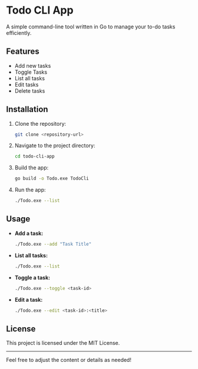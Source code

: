 # Todo CLI App

A simple command-line tool written in Go to manage your to-do tasks efficiently.

## Features

- Add new tasks
- Toggle Tasks
- List all tasks
- Edit tasks
- Delete tasks

## Installation

1. Clone the repository:

   ```bash
   git clone <repository-url>
   ```

2. Navigate to the project directory:

   ```bash
   cd todo-cli-app
   ```

3. Build the app:

   ```bash
   go build -o Todo.exe TodoCli
   ```

4. Run the app:

   ```bash
   ./Todo.exe --list
   ```

## Usage

- **Add a task:**

   ```bash
   ./Todo.exe --add "Task Title"
   ```

- **List all tasks:**

   ```bash
   ./Todo.exe --list
   ```

- **Toggle a task:**

   ```bash
   ./Todo.exe --toggle <task-id>
   ```

- **Edit a task:**

   ```bash
   ./Todo.exe --edit <task-id>:<title>
   ```

## License

This project is licensed under the MIT License.

---

Feel free to adjust the content or details as needed!